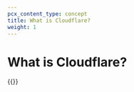 ```yaml
---
pcx_content_type: concept
title: What is Cloudflare?
weight: 1
---
```


# What is Cloudflare?

{{<render file="_what-is-cloudflare.md" productFolder="fundamentals">}}